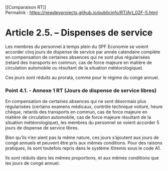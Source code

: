 [[Comparaison RT]]  
Permalink : https://newdevprojects.github.io/publicinfo/RT/Art_02F-5.html

# Article 2.5. – Dispenses de service

Les membres du personnel à temps plein du SPF Economie se voient accorder cinq jours de dispense de service par année calendaire complète en compensation de certaines absences qui ne sont plus régularisées (retard des transports en commun, cas de force majeure en matière de circulation automobile ou résultant de la situation météorologique).

Ces jours sont réduits au prorata, comme pour le régime du congé annuel.

### Point 4.1. - Annexe 1 RT (Jours de dispense de service libres)

En compensation de certaines absences qui ne sont désormais plus régularisées (certains examens médicaux, contrôle technique voiture, heure chèque, retards des transports en commun, cas de force majeure en matière de circulation automobile, cas de force majeure résultant de la situation météorologique), les membres du personnel se voient accorder 5 jours de dispense de service libres. 

Bien qu’ils n’en aient pas la même nature, ces jours s’ajoutent aux jours de congé annuels et peuvent être pris aux mêmes conditions. Pour des raisons pratiques, ils sont toutefois repris dans le système Xtremis sous le code A1. 

Ils sont réduits dans les mêmes proportions, et aux mêmes conditions que les jours de congé annuel. 

